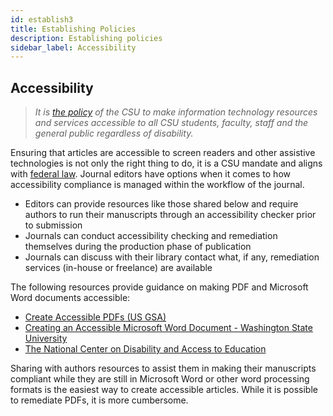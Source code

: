 ```yaml
---
id: establish3
title: Establishing Policies
description: Establishing policies
sidebar_label: Accessibility
---
```

## Accessibility

> *It is [the policy](https://calstate.policystat.com/policy/6629496/latest/) of the CSU to make information technology resources and services accessible
> to all CSU students, faculty, staff and the general public regardless of disability.*

Ensuring that articles are accessible to screen readers and other assistive technologies is not only the right thing to do, it is a CSU mandate and aligns with [federal law](https://www.section508.gov/manage/laws-and-policies). Journal editors have options when it comes to how accessibility compliance is managed within the workflow of the journal.
 - Editors can provide resources like those shared below and require authors to run their manuscripts through an accessibility checker prior to submission
 - Journals can conduct accessibility checking and remediation themselves during the production phase of publication
 - Journals can discuss with their library contact what, if any, remediation services (in-house or freelance) are available

 The following resources provide guidance on making PDF and Microsoft Word documents accessible:

 - [Create Accessible PDFs (US GSA)](https://www.section508.gov/create/pdfs)
 - [Creating an Accessible Microsoft Word Document - Washington State University](https://web.wsu.edu/creating-an-accessible-microsoft-word-document/)
 - [The National Center on Disability and Access to Education](http://ncdae.org/resources/cheatsheets/)

Sharing with authors resources to assist them in making their manuscripts compliant while they are still in Microsoft Word or other word processing formats is the easiest way to create accessible articles. While it is possible to remediate PDFs, it is more cumbersome.
